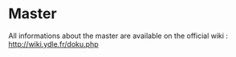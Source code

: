 Master
======

All informations about the master are available on the official wiki : http://wiki.ydle.fr/doku.php
